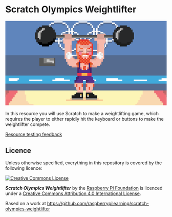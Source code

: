 # Scratch Olympics Weightlifter

![](cover.png)

In this resource you will use Scratch to make a weightlifting game, which requires the player to either rapidly hit the keyboard or buttons to make the weightlifter compete.

[Resource testing feedback](https://docs.google.com/a/raspberrypi.org/forms/d/1M3SRyP-Bzoin-Wim8ZfupjFN1EwtQfqQCnuDE1G7LIU/viewform?entry.678098055=Scratch+Olympics+-+Weightlifter&entry.309275159&entry.594878714&entry.1804659587)

## Licence

Unless otherwise specified, everything in this repository is covered by the following licence:

[![Creative Commons License](http://i.creativecommons.org/l/by-sa/4.0/88x31.png)](http://creativecommons.org/licenses/by-sa/4.0/)

***Scratch Olympics Weightlifter*** by the [Raspberry Pi Foundation](http://www.raspberrypi.org) is licenced under a [Creative Commons Attribution 4.0 International License](http://creativecommons.org/licenses/by-sa/4.0/).

Based on a work at https://github.com/raspberrypilearning/scratch-olympics-weightlifter
